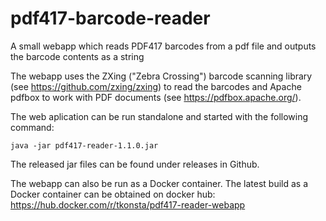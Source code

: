 # pdf417-barcode-reader
A small webapp which reads PDF417 barcodes from a pdf file and outputs the barcode contents as a string

The webapp uses the ZXing ("Zebra Crossing") barcode scanning library (see https://github.com/zxing/zxing) to read the barcodes and  Apache pdfbox to work with PDF documents (see https://pdfbox.apache.org/).

The web aplication can be run standalone and started with the following command:
 
    java -jar pdf417-reader-1.1.0.jar

The released jar files can be found under releases in Github.
  
The webapp can also be run as a Docker container.  The latest build as a Docker container can be obtained on docker hub: https://hub.docker.com/r/tkonsta/pdf417-reader-webapp 